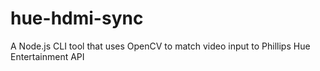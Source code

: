 # hue-hdmi-sync
A Node.js CLI tool that uses OpenCV to match video input to Phillips Hue Entertainment API

